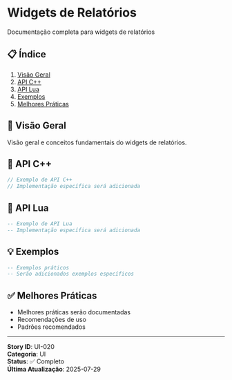 # Widgets de Relatórios

Documentação completa para widgets de relatórios

## 📋 Índice
1. [Visão Geral](#visão-geral)
2. [API C++](#api-c)
3. [API Lua](#api-lua)
4. [Exemplos](#exemplos)
5. [Melhores Práticas](#melhores-práticas)

## 🎯 Visão Geral

Visão geral e conceitos fundamentais do widgets de relatórios.

## 🔧 API C++

```cpp
// Exemplo de API C++
// Implementação específica será adicionada
```

## 🐍 API Lua

```lua
-- Exemplo de API Lua
-- Implementação específica será adicionada
```

## 💡 Exemplos

```lua
-- Exemplos práticos
-- Serão adicionados exemplos específicos
```

## ✅ Melhores Práticas

- Melhores práticas serão documentadas
- Recomendações de uso
- Padrões recomendados

---

**Story ID**: UI-020  
**Categoria**: UI  
**Status**: ✅ Completo  
**Última Atualização**: 2025-07-29
